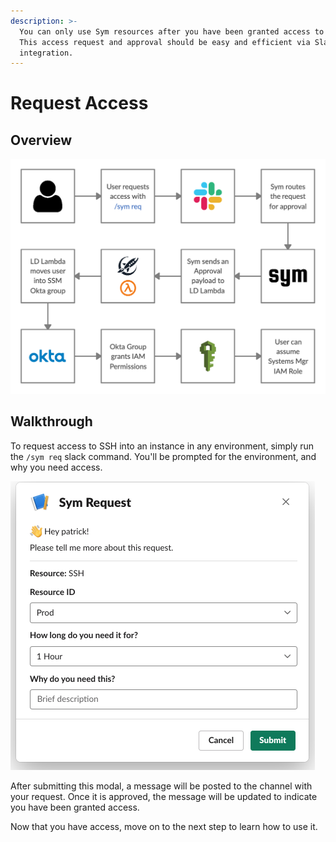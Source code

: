 ```yaml
---
description: >-
  You can only use Sym resources after you have been granted access to them.
  This access request and approval should be easy and efficient via Slack
  integration.
---
```


# Request Access

## Overview

![](../../.gitbook/assets/image%20%283%29.png)

## Walkthrough

To request access to SSH into an instance in any environment, simply run the `/sym req` slack command. You'll be prompted for the environment, and why you need access. 

![](../../.gitbook/assets/image%20%284%29.png)

After submitting this modal, a message will be posted to the channel with your request. Once it is approved, the message will be updated to indicate you have been granted access. 

Now that you have access, move on to the next step to learn how to use it.

